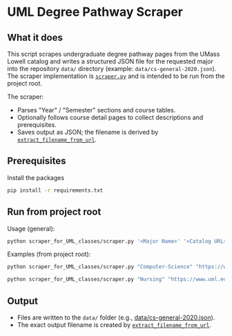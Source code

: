 # UML Degree Pathway Scraper

## What it does

This script scrapes undergraduate degree pathway pages from the UMass Lowell catalog and writes a structured JSON file for the requested major into the repository `data/` directory (example: `data/cs-general-2020.json`). The scraper implementation is [`scraper.py`](scraper_for_UML_classes/scraper.py) and is intended to be run from the project root.

The scraper:
- Parses "Year" / "Semester" sections and course tables.
- Optionally follows course detail pages to collect descriptions and prerequisites.
- Saves output as JSON; the filename is derived by [`extract_filename_from_url`](scraper_for_UML_classes/scraper.py).

## Prerequisites
Install the packages
```bash
pip install -r requirements.txt
```

## Run from project root

Usage (general):
```bash
python scraper_for_UML_classes/scraper.py '<Major Name>' '<Catalog URL>'
```

Examples (from project root):
```bash
python scraper_for_UML_classes/scraper.py "Computer-Science" "https://www.uml.edu/catalog/undergraduate/sciences/departments/computer-science/degree-pathways/dp-cs-general-2020.aspx"

python scraper_for_UML_classes/scraper.py "Nursing" "https://www.uml.edu/catalog/undergraduate/health-sciences/departments/nursing/degree-pathways/dp-nursing-3.5year-2025.aspx"
```

## Output

- Files are written to the `data/` folder (e.g., [data/cs-general-2020.json](data/cs-general-2020.json)).
- The exact output filename is created by [`extract_filename_from_url`](scraper_for_UML_classes/scraper.py).

